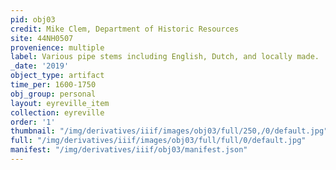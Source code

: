 ```yaml
---
pid: obj03
credit: Mike Clem, Department of Historic Resources
site: 44NH0507
provenience: multiple
label: Various pipe stems including English, Dutch, and locally made.
_date: '2019'
object_type: artifact
time_per: 1600-1750
obj_group: personal
layout: eyreville_item
collection: eyreville
order: '1'
thumbnail: "/img/derivatives/iiif/images/obj03/full/250,/0/default.jpg"
full: "/img/derivatives/iiif/images/obj03/full/full/0/default.jpg"
manifest: "/img/derivatives/iiif/obj03/manifest.json"
---
```

